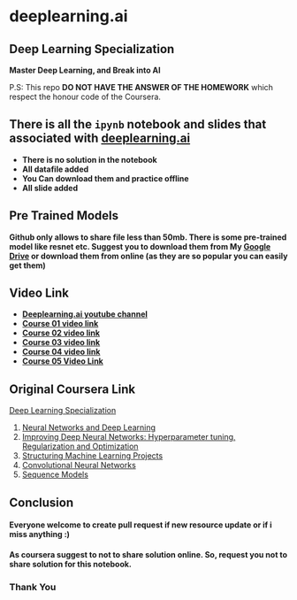 # deeplearning.ai
## Deep Learning Specialization
**Master Deep Learning, and Break into AI**

P.S: This repo **DO NOT HAVE THE ANSWER OF THE HOMEWORK** which respect the honour code of the Coursera.

## There is all the `ipynb` notebook and slides that associated with <a href="http://deeplearning.ai">deeplearning.ai</a>
* **There is no solution in the notebook**
* **All datafile added**
* **You Can download them and practice offline**
* **All slide added**

## Pre Trained Models
**Github only allows to share file less than 50mb. There is some pre-trained model like resnet etc. Suggest you to download them from My [Google Drive](https://drive.google.com/open?id=1_HDHpsm_bIOkdo7aVkOcLsYxejilRujv) or download them from online (as they are so popular you can easily get them)**

## Video Link
* **[Deeplearning.ai youtube channel](https://www.youtube.com/channel/UCcIXc5mJsHVYTZR1maL5l9w/playlists)**
* **[Course 01 video link](https://youtu.be/CS4cs9xVecg?list=PLkDaE6sCZn6Ec-XTbcX1uRg2_u4xOEky0)**
* **[Course 02 video link](https://www.youtube.com/watch?v=1waHlpKiNyY&list=PLkDaE6sCZn6Hn0vK8co82zjQtt3T2Nkqc)**
* **[Course 03 video link](https://www.youtube.com/watch?v=dFX8k1kXhOw&list=PLkDaE6sCZn6E7jZ9sN_xHwSHOdjUxUW_b)**
* **[Course 04 video link](https://www.youtube.com/watch?v=ArPaAX_PhIs&list=PLkDaE6sCZn6Gl29AoE31iwdVwSG-KnDzF)**
* [**Course 05 Video Link**](https://www.youtube.com/playlist?list=PLkDaE6sCZn6F6wUI9tvS_Gw1vaFAx6rd6)

## Original Coursera Link

[Deep Learning Specialization](https://www.coursera.org/specializations/deep-learning)

1. [Neural Networks and Deep Learning](https://www.coursera.org/learn/neural-networks-deep-learning)
2. [Improving Deep Neural Networks: Hyperparameter tuning, Regularization and Optimization](https://www.coursera.org/learn/deep-neural-network)
3. [Structuring Machine Learning Projects](https://www.coursera.org/learn/machine-learning-projects)
4. [Convolutional Neural Networks](https://www.coursera.org/learn/convolutional-neural-networks)
5. [Sequence Models](https://www.coursera.org/learn/nlp-sequence-models)

## Conclusion
#### Everyone welcome to create pull request if new resource update or if i miss anything :)
#### As coursera suggest to not to share solution online. So, request you not to share solution for this notebook.

### Thank You
